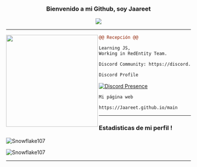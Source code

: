 <h3 align = 'center'>Bienvenido a mi Github, soy Jaareet</h3>

<p align="center">
  <img src="https://readme-typing-svg.herokuapp.com/?center=true&vCenter=true&color=cb204c&width=500&lines=Bienvenido" />
</p>

<hr>
<img align="left" height="250" src="https://cdn.discordapp.com/avatars/886670803234594856/f31edffa70d083e2d9e346833458e7dc.png?size=1024"/>

```diff
@@ Recepción @@

Learning JS,
Working in RedEntity Team.

Discord Community: https://discord.gg/EhrPUjVsXX

```

<div>
  <div>
  
```diff
Discord Profile
```
[![Discord Presence](https://lanyard-profile-readme.vercel.app/api/886670803234594856)](https://discord.com/users/886670803234594856)
    
    
    
```diff
Mi página web
```
    
```diff
https://Jaareet.github.io/main
```
    
<hr>
    


### Estadisticas de mi perfil !

![Snowflake107](https://github-readme-stats.vercel.app/api?username=Jaareet&show_icons=true&theme=tokyonight&hide=["issues"])

![Snowflake107](https://github-readme-stats.vercel.app/api/top-langs?username=Jaareet&show_icons=true&theme=tokyonight&layout=compact)
    
<hr>
